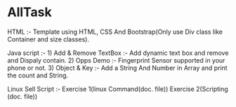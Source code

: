 # AllTask

HTML :- Template using HTML, CSS And Bootstrap(Only use Div class like Container and size classes).

Java script :- 1) Add & Remove TextBox :- Add dynamic text box and remove and Dispaly contain.
               2) Opps Demo :- Fingerprint Sensor supported in your phone or not.
               3) Object & Key :- Add a String And Number in Array and print the count and String.
               
Linux Sell Script :- Exercise 1(linux Command(doc. file))
                     Exercise 2(Scripting (doc. file))

